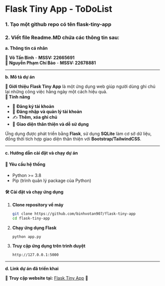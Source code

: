 # Flask Tiny App - ToDoList
  
### 1. Tạo một github repo có tên flask-tiny-app
### 2. Viết file Readme.MD chứa các thông tin sau:
**a. Thông tin cá nhân**

👤 **Võ Tấn Bình** -  **MSSV: 22665691**  
👤 **Nguyễn Phạm Chí Bảo** -  **MSSV: 22678881**

---
**b. Mô tả dự án**

**📖 Giới thiệu**
**Flask Tiny App** là một ứng dụng web giúp người dùng ghi chú lại những công việc hằng ngày một cách hiệu quả.  
**🚀 Tính năng**

- 📝 **Đăng ký tài khoản**
- 🔑 **Đăng nhập và quản lý tài khoản**
- ✍️ **Thêm, xóa ghi chú**  
- 🎨 **Giao diện thân thiện và dễ sử dụng**

Ứng dụng được phát triển bằng **Flask**, sử dụng **SQLite** làm cơ sở dữ liệu, đồng thời tích hợp giao diện thân thiện với **Bootstrap/TailwindCSS**.

---

**c. Hướng dẫn cài đặt và chạy dự án**

#### 📌 Yêu cầu hệ thống
- Python >= 3.8
- Pip (trình quản lý package của Python)

#### 🛠 Cài đặt và chạy ứng dụng

1. **Clone repository về máy**
   ```bash
   git clone https://github.com/binhvotan907/flask-tiny-app
   cd flask-tiny-app
   ```
2. **Chạy ứng dụng Flask**
   ```bash
   python app.py
   ```
3. **Truy cập ứng dụng trên trình duyệt**
   ```
   http://127.0.0.1:5000
   ```

---

**d. Link dự án đã triển khai**

🔗 **Truy cập website tại:** [Flask Tiny App](https://flask-tiny-app-09a6.onrender.com) 🚀
